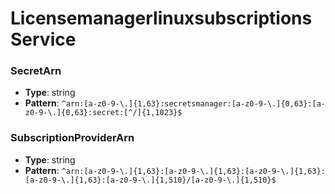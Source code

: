 # Licensemanagerlinuxsubscriptions Service

### SecretArn
- **Type**: string
- **Pattern**: `^arn:[a-z0-9-\.]{1,63}:secretsmanager:[a-z0-9-\.]{0,63}:[a-z0-9-\.]{0,63}:secret:[^/]{1,1023}$`

### SubscriptionProviderArn
- **Type**: string
- **Pattern**: `^arn:[a-z0-9-\.]{1,63}:[a-z0-9-\.]{1,63}:[a-z0-9-\.]{1,63}:[a-z0-9-\.]{1,63}:[a-z0-9-\.]{1,510}/[a-z0-9-\.]{1,510}$`


